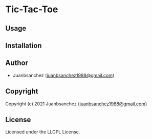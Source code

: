 # Tic-Tac-Toe

## Usage

## Installation

## Author

* Juanbsanchez (juanbsanchez1988@gmail.com)

## Copyright

Copyright (c) 2021 Juanbsanchez (juanbsanchez1988@gmail.com)

## License

Licensed under the LLGPL License.
